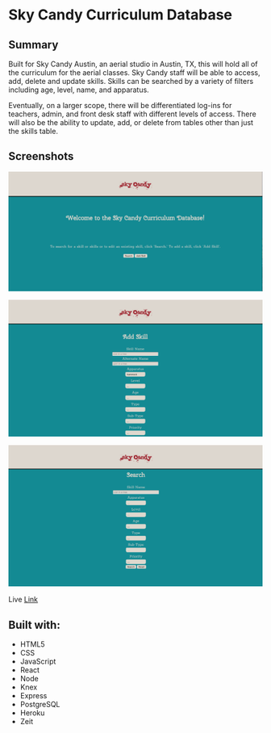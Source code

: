 Sky Candy Curriculum Database
=========================================


Summary
-------
Built for Sky Candy Austin, an aerial studio in Austin, TX, this will hold all of the curriculum for the aerial classes. Sky Candy staff will be able to access, add, delete and update skills. Skills can be searched by a variety of filters including age, level, name, and apparatus.

Eventually, on a larger scope, there will be differentiated log-ins for teachers, admin, and front desk staff with different levels of access. There will also be the ability to update, add, or delete from tables other than just the skills table. 

Screenshots
-----------
![Landing Page](LandingPage.png "Landing Page")

![Add Skill Page](AddSkill.png "Add Skill Page")

![Search Page](SearchPage.png "Search Page")

Live [Link](https://sky-candy-database.rachaelleeshaw.now.sh)

Built with:
-----------
* HTML5
* CSS
* JavaScript
* React
* Node
* Knex
* Express
* PostgreSQL
* Heroku
* Zeit
